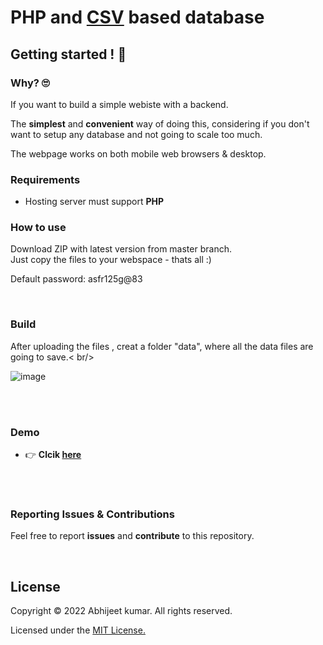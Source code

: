 # PHP and [CSV](https://en.wikipedia.org/wiki/Comma-separated_values) based database


## Getting started ! 🚀

### Why? 🙄

If you want to build a simple webiste with a backend.

The **simplest** and **convenient** way of doing this, considering if you don't want to setup any database 
and not going to scale too much.  <br/>

The webpage works on both mobile web browsers & desktop.

### Requirements

* Hosting server must support **PHP**

### How to use
Download ZIP with latest version from master branch.<br/>
Just copy the files to your webspace - thats all :)

Default password: asfr125g@83

<br/>


### Build

After uploading the files , creat a folder "data", where all the data files are going to save.< br/>


![image](https://user-images.githubusercontent.com/80936610/228354632-9c0eb1d8-9d87-4402-9fe4-ad0d173ce29c.png)

<br/>
<br/>

### Demo 

* 👉 **Clcik  [here](https://testing-my-pages.000webhostapp.com/)**
<br/>
<br/>


### Reporting Issues & Contributions

Feel free to report <b>issues</b> and <b>contribute</b> to this repository.

<br/>

## License

Copyright © 2022 Abhijeet kumar. All rights reserved.

Licensed under the [MIT License.](LICENSE)
